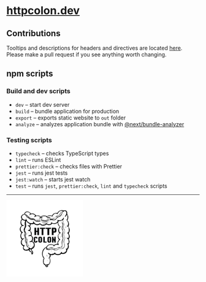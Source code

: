 # [httpcolon.dev](https://httpcolon.dev/)

## Contributions
Tooltips and descriptions for headers and directives are located [here](https://github.com/hyfather/httpcolon/tree/master/json). Please make a pull request if you see anything worth changing.

## npm scripts

### Build and dev scripts

- `dev` – start dev server
- `build` – bundle application for production
- `export` – exports static website to `out` folder
- `analyze` – analyzes application bundle with [@next/bundle-analyzer](https://www.npmjs.com/package/@next/bundle-analyzer)

### Testing scripts

- `typecheck` – checks TypeScript types
- `lint` – runs ESLint
- `prettier:check` – checks files with Prettier
- `jest` – runs jest tests
- `jest:watch` – starts jest watch
- `test` – runs `jest`, `prettier:check`, `lint` and `typecheck` scripts

----

<img src="https://github.com/hyfather/httpcolon/blob/master/public/httpcolon.png" width="200px" height="200px"/>
